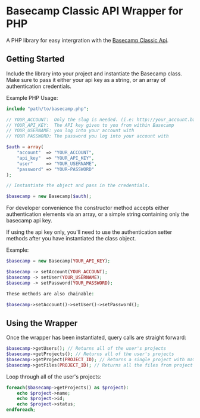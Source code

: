 Basecamp Classic API Wrapper for PHP
======================================

A PHP library for easy intergration with the [Basecamp Classic Api](https://github.com/37signals/basecamp-classic-api).

Getting Started
-----------------

Include the library into your project and instantiate the Basecamp class.
Make sure to pass it either your api key as a string, or an array of
authentication credentials.

Example PHP Usage:

```php
include "path/to/basecamp.php";

// YOUR_ACCOUNT:  Only the slug is needed. (i.e: http://your_account.basecamphq.com)
// YOUR_API_KEY:  The API key given to you from within Basecamp
// YOUR_USERNAME: you log into your account with
// YOUR PASSWORD: The password you log into your account with

$auth = array(
    "account"  => "YOUR_ACCOUNT",
    "api_key"  => "YOUR_API_KEY",
    "user"     => "YOUR_USERNAME",
    "password" => "YOUR-PASSWORD"
);

// Instantiate the object and pass in the credentials.

$basecamp = new Basecamp($auth);
```

For developer convenience the constructor method accepts either authentication elements via an array, or a simple string containing only the basecamp api key.

If using the api key only, you'll need to use the authentication
setter methods after you have instantiated the class object.

Example:

```php
$basecamp = new Basecamp(YOUR_API_KEY);

$basecamp -> setAccount(YOUR_ACCOUNT);
$basecamp -> setUser(YOUR_USERNAME);
$basecamp -> setPassword(YOUR_PASSWORD);

These methods are also chainable:

$basecamp->setAccount()->setUser()->setPassword();
```

Using the Wrapper
---------------

Once the wrapper has been instantiated, query calls are straight forward:

```php
$basecamp->getUsers(); // Returns all of the user's projects
$basecamp->getProjects(); // Returns all of the user's projects
$basecamp->getProject(PROJECT_ID); // Returns a single project with matched ID
$basecamp->getFiles(PROJECT_ID); // Returns all the files from project with matched ID
```

Loop through all of the user's projects:

```php
foreach($basecamp->getProjects() as $project):
	echo $project->name;
	echo $project->id;
	echo $project->status;
endforeach;
```